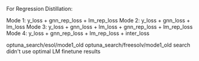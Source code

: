 For Regression Distillation:

Mode 1: y_loss + gnn_rep_loss + lm_rep_loss
Mode 2: y_loss + gnn_loss + lm_loss
Mode 3: y_loss + gnn_loss + lm_loss + gnn_rep_loss + lm_rep_loss
Mode 4: y_loss + gnn_rep_loss + lm_rep_loss + inter_loss




optuna_search/esol/mode1_old
optuna_search/freesolv/mode1_old   search didn't use optimal LM finetune results

